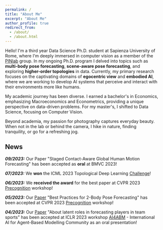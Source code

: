 ```yaml
---
permalink: /
title: "About Me"
excerpt: "About Me"
author_profile: true
redirect_from: 
  - /about/
  - /about.html
---
```


Hello! I'm a third year Data Science Ph.D. student at Sapienza University of Rome, where I'm deeply immersed in computer vision as a member of the [PINlab](https://www.pinlab.org/) group. In my ongoing Ph.D. program I delved into topics such as **multi-body pose forecasting**, **scene-aware pose forecasting**, and exploring **higher-order topologies** in data. Currently, my primary research focuses on the captivating domains of **egocentric view** and **embodied AI**, where we are working to develop AI systems that perceive and interact with their environments more like humans.

My academic journey has been diverse. I earned a bachelor's in Economics, emphasizing Macroeconomics and Econometrics, providing a unique perspective on data-driven problems. For my master's, I shifted to Data Science, focusing on Computer Vision.

Beyond academia, my passion for photography captures everyday beauty. When not in the lab or behind the camera, I hike in nature, finding tranquility, or go for a refreshing jog.

## News

***09/2023:*** Our Paper "Staged Contact-Aware Global Human Motion
Forecasting" has been accepted as **oral** at BMVC 2023!

***07/2023:*** We **won** the ICML 2023 Topological Deep Learning [Challenge](https://pyt-team.github.io/topomodelx/challenge/index.html)!

***06/2023:*** We **received the award** for the best paper at CVPR 2023 [Precognition](https://sites.google.com/view/ieeecvf-cvpr2023-precognition/) workshop!

***05/2023:*** Our [Paper](https://arxiv.org/abs/2304.05758) "Best Practices for 2-Body Pose Forecasting" has been accepted at CVPR 2023 [Precognition](https://sites.google.com/view/ieeecvf-cvpr2023-precognition/) workshop!

***04/2023:*** Our [Paper](https://arxiv.org/abs/2304.08272) "About latent roles in forecasting players in team sports" has been accepted at ICLR 2023 workshop [AI4ABM](https://ai4abm.org/) - International AI for Agent-Based Modelling Community as an oral presentation!
